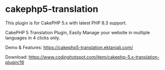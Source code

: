 # cakephp5-translation

This plugin is for CakePHP 5.x with latest PHP 8.3 support.

CakePHP 5 Translation Plugin, Easily Manage your website in multiple languages in 4 clicks only.

Demo & Features: https://cakephp5-translation.ektanjali.com/

Download: https://www.codinghotspot.com/item/cakephp-5.x-translation-plugin/16
